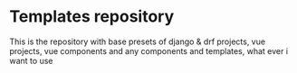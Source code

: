 # Templates repository

This is the repository with base presets of django & drf projects, vue projects, vue components and any components and templates, what ever i want to use
